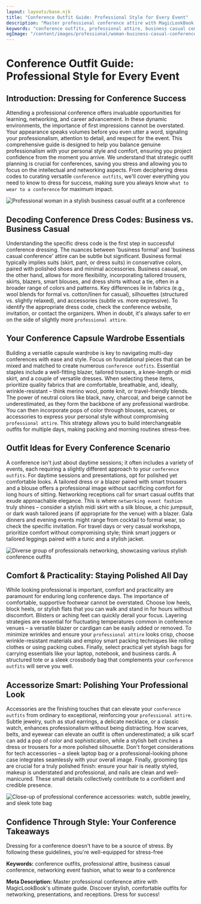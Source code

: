 ```yaml
---
layout: layouts/base.njk
title: "Conference Outfit Guide: Professional Style for Every Event"
description: "Master professional conference attire with MagicLookBook's ultimate guide. Discover stylish, comfortable outfits for networking, presentations, and receptions. Dress for success!"
keywords: "conference outfits, professional attire, business casual conference, networking event fashion, what to wear to a conference"
ogImage: "/content/images/professional/woman-business-casual-conference.png"
---
```


# Conference Outfit Guide: Professional Style for Every Event

## Introduction: Dressing for Conference Success

Attending a professional conference offers invaluable opportunities for learning, networking, and career advancement. In these dynamic environments, the importance of first impressions cannot be overstated. Your appearance speaks volumes before you even utter a word, signaling your professionalism, attention to detail, and respect for the event. This comprehensive guide is designed to help you balance genuine professionalism with your personal style and comfort, ensuring you project confidence from the moment you arrive. We understand that strategic outfit planning is crucial for conferences, saving you stress and allowing you to focus on the intellectual and networking aspects. From deciphering dress codes to curating versatile `conference outfits`, we'll cover everything you need to know to dress for success, making sure you always know `what to wear to a conference` for maximum impact.

![Professional woman in a stylish business casual outfit at a conference](/content/images/professional/woman-business-casual-conference.png)

## Decoding Conference Dress Codes: Business vs. Business Casual

Understanding the specific dress code is the first step in successful conference dressing. The nuances between 'business formal' and 'business casual conference' attire can be subtle but significant. Business formal typically implies suits (skirt, pant, or dress suits) in conservative colors, paired with polished shoes and minimal accessories. Business casual, on the other hand, allows for more flexibility, incorporating tailored trousers, skirts, blazers, smart blouses, and dress shirts without a tie, often in a broader range of colors and patterns. Key differences lie in fabrics (e.g., wool blends for formal vs. cotton/linen for casual), silhouettes (structured vs. slightly relaxed), and accessories (subtle vs. more expressive). To identify the appropriate dress code, check the conference website, invitation, or contact the organizers. When in doubt, it's always safer to err on the side of slightly more `professional attire`.

## Your Conference Capsule Wardrobe Essentials

Building a versatile capsule wardrobe is key to navigating multi-day conferences with ease and style. Focus on foundational pieces that can be mixed and matched to create numerous `conference outfits`. Essential staples include a well-fitting blazer, tailored trousers, a knee-length or midi skirt, and a couple of versatile dresses. When selecting these items, prioritize quality fabrics that are comfortable, breathable, and, ideally, wrinkle-resistant – think merino wool, ponte knit, or travel-friendly blends. The power of neutral colors like black, navy, charcoal, and beige cannot be underestimated, as they form the backbone of any professional wardrobe. You can then incorporate pops of color through blouses, scarves, or accessories to express your personal style without compromising `professional attire`. This strategy allows you to build interchangeable outfits for multiple days, making packing and morning routines stress-free.

## Outfit Ideas for Every Conference Scenario

A conference isn't just about daytime sessions; it often includes a variety of events, each requiring a slightly different approach to your `conference outfits`. For daytime sessions and presentations, opt for polished yet comfortable looks. A tailored dress or a blazer paired with smart trousers and a blouse offers a professional image without sacrificing comfort for long hours of sitting. Networking receptions call for smart casual outfits that exude approachable elegance. This is where `networking event fashion` truly shines – consider a stylish midi skirt with a silk blouse, a chic jumpsuit, or dark wash tailored jeans (if appropriate for the venue) with a blazer. Gala dinners and evening events might range from cocktail to formal wear, so check the specific invitation. For travel days or very casual workshops, prioritize comfort without compromising style; think smart joggers or tailored leggings paired with a tunic and a stylish jacket.

![Diverse group of professionals networking, showcasing various stylish conference outfits](/content/images/professional/conference-networking-outfits.png)

## Comfort & Practicality: Staying Polished All Day

While looking professional is important, comfort and practicality are paramount for enduring long conference days. The importance of comfortable, supportive footwear cannot be overstated. Choose low heels, block heels, or stylish flats that you can walk and stand in for hours without discomfort. Blisters or aching feet can quickly derail your focus. Layering strategies are essential for fluctuating temperatures common in conference venues – a versatile blazer or cardigan can be easily added or removed. To minimize wrinkles and ensure your `professional attire` looks crisp, choose wrinkle-resistant materials and employ smart packing techniques like rolling clothes or using packing cubes. Finally, select practical yet stylish bags for carrying essentials like your laptop, notebook, and business cards. A structured tote or a sleek crossbody bag that complements your `conference outfits` will serve you well.

## Accessorize Smart: Polishing Your Professional Look

Accessories are the finishing touches that can elevate your `conference outfits` from ordinary to exceptional, reinforcing your `professional attire`. Subtle jewelry, such as stud earrings, a delicate necklace, or a classic watch, enhances professionalism without being distracting. How scarves, belts, and eyewear can elevate an outfit is often underestimated; a silk scarf can add a pop of color and sophistication, while a stylish belt cinches a dress or trousers for a more polished silhouette. Don't forget considerations for tech accessories – a sleek laptop bag or a professional-looking phone case integrates seamlessly with your overall image. Finally, grooming tips are crucial for a truly polished finish: ensure your hair is neatly styled, makeup is understated and professional, and nails are clean and well-manicured. These small details collectively contribute to a confident and credible presence.

![Close-up of professional conference accessories: watch, subtle jewelry, and sleek tote bag](/content/images/professional/conference-accessories-details.png)

## Confidence Through Style: Your Conference Takeaways

Dressing for a conference doesn't have to be a source of stress. By following these guidelines, you're well-equipped for stress-free

**Keywords:** conference outfits, professional attire, business casual conference, networking event fashion, what to wear to a conference

**Meta Description:** Master professional conference attire with MagicLookBook's ultimate guide. Discover stylish, comfortable outfits for networking, presentations, and receptions. Dress for success!
